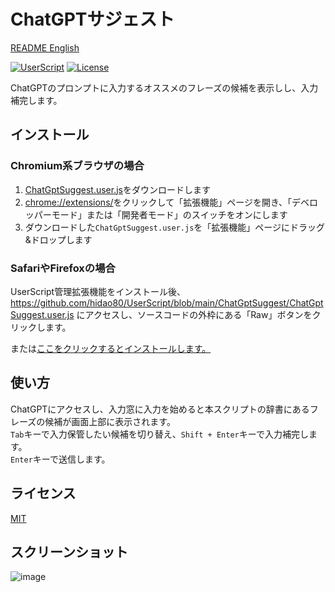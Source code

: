 # ChatGPTサジェスト

[README English](./README.md)

[![UserScript](https://img.shields.io/badge/Framework-UserScript-blue.svg)](https://en.wikipedia.org/wiki/Userscript)
[![License](https://img.shields.io/github/license/hidao80/UserScript)](/LICENSE)

ChatGPTのプロンプトに入力するオススメのフレーズの候補を表示しし、入力補完します。

## インストール

### Chromium系ブラウザの場合

1. [ChatGptSuggest.user.js](https://github.com/hidao80/UserScript/blob/main/ChatGptSuggest/ChatGptSuggest.user.js)をダウンロードします
2. <chrome://extensions/>をクリックして「拡張機能」ページを開き、「デベロッパーモード」または「開発者モード」のスイッチをオンにします
3. ダウンロードした`ChatGptSuggest.user.js`を「拡張機能」ページにドラッグ&ドロップします

### SafariやFirefoxの場合

UserScript管理拡張機能をインストール後、<https://github.com/hidao80/UserScript/blob/main/ChatGptSuggest/ChatGptSuggest.user.js> にアクセスし、ソースコードの外枠にある「Raw」ボタンをクリックします。

または[ここをクリックするとインストールします。](https://github.com/hidao80/UserScript/raw/main/ChatGptSuggest/ChatGptSuggest.user.js)

## 使い方

ChatGPTにアクセスし、入力窓に入力を始めると本スクリプトの辞書にあるフレーズの候補が画面上部に表示されます。\
`Tab`キーで入力保管したい候補を切り替え、`Shift + Enter`キーで入力補完します。\
`Enter`キーで送信します。

## ライセンス

[MIT](/LICENSE)

## スクリーンショット

![image](https://user-images.githubusercontent.com/8155294/214703505-90712692-c405-4a2a-8cbc-a0ed41c962f4.png)
